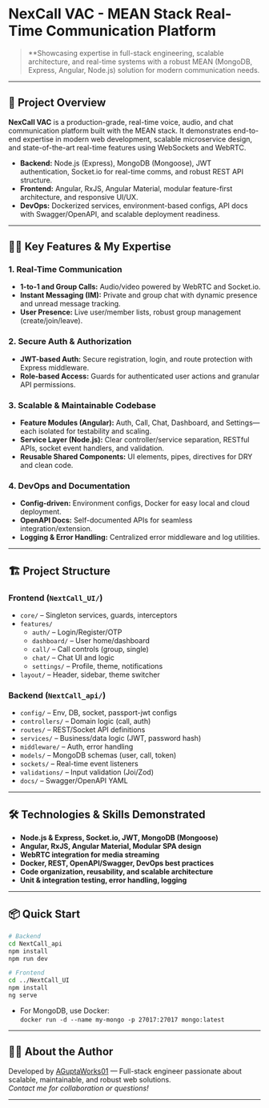 # NexCall VAC - MEAN Stack Real-Time Communication Platform

> **Showcasing expertise in full-stack engineering, scalable architecture, and real-time systems with a robust MEAN (MongoDB, Express, Angular, Node.js) solution for modern communication needs.

---

## 🚀 Project Overview

**NexCall VAC** is a production-grade, real-time voice, audio, and chat communication platform built with the MEAN stack. It demonstrates end-to-end expertise in modern web development, scalable microservice design, and state-of-the-art real-time features using WebSockets and WebRTC.

- **Backend:** Node.js (Express), MongoDB (Mongoose), JWT authentication, Socket.io for real-time comms, and robust REST API structure.
- **Frontend:** Angular, RxJS, Angular Material, modular feature-first architecture, and responsive UI/UX.
- **DevOps:** Dockerized services, environment-based configs, API docs with Swagger/OpenAPI, and scalable deployment readiness.

---

## 🧑‍💻 Key Features & My Expertise

### 1. Real-Time Communication
- **1-to-1 and Group Calls:** Audio/video powered by WebRTC and Socket.io.
- **Instant Messaging (IM):** Private and group chat with dynamic presence and unread message tracking.
- **User Presence:** Live user/member lists, robust group management (create/join/leave).

### 2. Secure Auth & Authorization
- **JWT-based Auth:** Secure registration, login, and route protection with Express middleware.
- **Role-based Access:** Guards for authenticated user actions and granular API permissions.

### 3. Scalable & Maintainable Codebase
- **Feature Modules (Angular):** Auth, Call, Chat, Dashboard, and Settings—each isolated for testability and scaling.
- **Service Layer (Node.js):** Clear controller/service separation, RESTful APIs, socket event handlers, and validation.
- **Reusable Shared Components:** UI elements, pipes, directives for DRY and clean code.

### 4. DevOps and Documentation
- **Config-driven:** Environment configs, Docker for easy local and cloud deployment.
- **OpenAPI Docs:** Self-documented APIs for seamless integration/extension.
- **Logging & Error Handling:** Centralized error middleware and log utilities.

---

## 🏗️ Project Structure

### Frontend (`NextCall_UI/`)
- `core/` – Singleton services, guards, interceptors
- `features/`
  - `auth/` – Login/Register/OTP
  - `dashboard/` – User home/dashboard
  - `call/` – Call controls (group, single)
  - `chat/` – Chat UI and logic
  - `settings/` – Profile, theme, notifications
- `layout/` – Header, sidebar, theme switcher

### Backend (`NextCall_api/`)
- `config/` – Env, DB, socket, passport-jwt configs
- `controllers/` – Domain logic (call, auth)
- `routes/` – REST/Socket API definitions
- `services/` – Business/data logic (JWT, password hash)
- `middleware/` – Auth, error handling
- `models/` – MongoDB schemas (user, call, token)
- `sockets/` – Real-time event listeners
- `validations/` – Input validation (Joi/Zod)
- `docs/` – Swagger/OpenAPI YAML

---

## 🛠️ Technologies & Skills Demonstrated

- **Node.js & Express, Socket.io, JWT, MongoDB (Mongoose)**
- **Angular, RxJS, Angular Material, Modular SPA design**
- **WebRTC integration for media streaming**
- **Docker, REST, OpenAPI/Swagger, DevOps best practices**
- **Code organization, reusability, and scalable architecture**
- **Unit & integration testing, error handling, logging**

---

## 📦 Quick Start

```bash
# Backend
cd NextCall_api
npm install
npm run dev

# Frontend
cd ../NextCall_UI
npm install
ng serve
```
- For MongoDB, use Docker:  
  `docker run -d --name my-mongo -p 27017:27017 mongo:latest`

---

## 👨‍💼 About the Author

Developed by [AGuptaWorks01](https://github.com/AGuptaWorks01) — Full-stack engineer passionate about scalable, maintainable, and robust web solutions.  
*Contact me for collaboration or questions!*

---